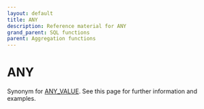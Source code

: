 ```yaml
---
layout: default
title: ANY
description: Reference material for ANY
grand_parent: SQL functions
parent: Aggregation functions 
---
```


# ANY

Synonym for [ANY_VALUE](any_value.md). See this page for further information and examples. 
